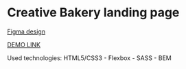 # Creative Bakery landing page
[Figma design](https://www.figma.com/file/dY3izAm0Vspsmra4lQWQIP/Bakerlab-FE-students?node-id=0%3A1)

[DEMO LINK](https://zhenia-verbitskaya.github.io/layout_creativeBakery/)

Used technologies: HTML5/CSS3 - Flexbox - SASS - BEM
